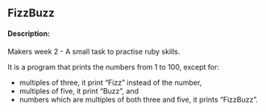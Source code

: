 ##  FizzBuzz  ##


#### Description: ####
Makers week 2 - A small task to practise ruby skills.

It is a program that prints the numbers from 1 to 100, except for:  
- multiples of three, it print “Fizz” instead of the number, 
- multiples of five, it print “Buzz”, and 
- numbers which are multiples of both three and five, it prints “FizzBuzz”.
